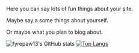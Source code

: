 Here you can say lots of fun things about your site.

Maybe say a some things about yourself.

Or maybe what you plan to blog about.

![fyrepaw13's GitHub stats](https://github-readme-stats.vercel.app/api?username=fyrepaw13&show_icons=true&theme=radical) [![Top Langs](https://github-readme-stats.vercel.app/api/top-langs/?username=fyrepaw13&layout=donut-vertical)](https://github.com/anuraghazra/github-readme-stats)

